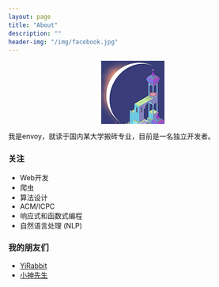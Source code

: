 ```yaml
---
layout: page
title: "About"
description: ""
header-img: "/img/facebook.jpg"
---
```



<center>
    <p><img src="/img/envoy.png" align="center"></p>
</center>

我是envoy，就读于国内某大学搬砖专业，目前是一名独立开发者。

### 关注

- Web开发
- 爬虫
- 算法设计
- ACM/ICPC
- 响应式和函数式编程
- 自然语言处理 (NLP)

### 我的朋友们

- [YiRabbit](http://yirabbit.me)
- [小神先生](http://blog.alienx.cn)

